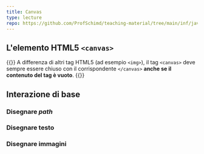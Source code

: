```yaml
---
title: Canvas
type: lecture
repo: https://github.com/ProfSchimd/teaching-material/tree/main/inf/javascript/canvas
---
```

## L'elemento HTML5 `<canvas>`

{{<attention>}}
A differenza di altri tag HTML5 (ad esempio `<img>`), il tag `<canvas>` deve
sempre essere chiuso con il corrispondente `</canvas>` **anche se il contenuto
del tag è vuoto**.
{{</attention>}}

## Interazione di base

### Disegnare *path*

### Disegnare testo

### Disegnare immagini